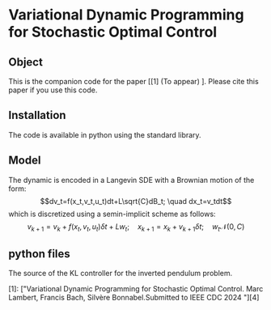 # Variational Dynamic Programming for Stochastic Optimal Control

## Object

This is the companion code for the paper \[[1] (To appear) \]. Please cite this paper if you use this code.  

## Installation
The code is available in python using the standard library. 

## Model
The dynamic is encoded in a Langevin SDE with a Brownian motion of the form:
$$dv_t=f(x_t,v_t,u_t)dt+L\sqrt{C}dB_t; \quad dx_t=v_tdt$$
which is discretized using a semin-implicit scheme as follows:
$$v_{k+1}=v_k+f(x_t,v_t,u_t)\delta t+Lw_t; \quad x_{k+1}=x_k+v_{k+1}\delta t; \quad w_t \mathcal{N}(0,C)$$

## python files
The source of the KL controller for the inverted pendulum problem.

[0]: https://arxiv.org/abs/ (To appear)

\[1\]: ["Variational Dynamic Programming for Stochastic Optimal Control.  Marc Lambert, Francis Bach, Silvère Bonnabel.Submitted to IEEE CDC 2024 "][4] 
